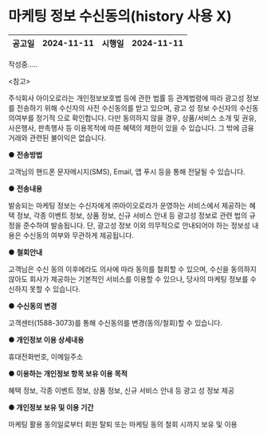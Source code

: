 # 마케팅 정보 수신동의(history 사용 X)

| **공고일** | **2024-11-11** | **시행일** | **2024-11-11** |
| --- | --- | --- | --- |

작성중…..

<참고>

주식회사 아이오로라는 개인정보보호법 등에 관한 법률 등 관계법령에 따라 광고성 정보를 전송하기 위해 수신자의 사전 수신동의를 받고 있으며, 광고 성 정보 수신자의 수신동의여부를 정기적 으로 확인합니다. 다만 동의하지 않을 경우, 상품/서비스 소개 및 권유, 사은행사, 판촉행사 등 이용목적에 따른 혜택의 제한이 있을 수 있습니다. 그 밖에 금융 거래와 관련된 불이익은 없습니다.

● **전송방법**

고객님의 핸드폰 문자메시지(SMS), Email, 앱 푸시 등을 통해 전달될 수 있습니다.

● **전송내용**

발송되는 마케팅 정보는 수신자에게 ㈜아이오로라가 운영하는 서비스에서 제공하는 혜택 정보, 각종 이벤트 정보, 상품 정보, 신규 서비스 안내 등 광고성 정보로 관련 법의 규정을 준수하여 발송됩니다. 단, 광고성 정보 이외 의무적으로 안내되어야 하는 정보성 내 용은 수신동의 여부와 무관하게 제공됩니다.

● **철회안내**

고객님은 수신 동의 이후에라도 의사에 따라 동의를 철회할 수 있으며, 수신을 동의하지 않아도 회사가 제공하는 기본적인 서비스를 이용할 수 있으나, 당사의 마케팅 정보를 수신하지 못할 수 있습니다.

● **수신동의 변경**

고객센터(1588-3073)를 통해 수신동의를 변경(동의/철회)할 수 있습니다.

**● 개인정보 이용 상세내용**

휴대전화번호, 이메일주소

**● 이용하는 개인정보 항목 보유 이용 목적**

혜택 정보, 각종 이벤트 정보, 상품 정보, 신규 서비스 안내 등 광고 성 정보 제공

**● 개인정보 보유 및 이용 기간**

마케팅 활용 동의일로부터 회원 탈퇴 또는 마케팅 동의 철회 시까지 보유 및 이용